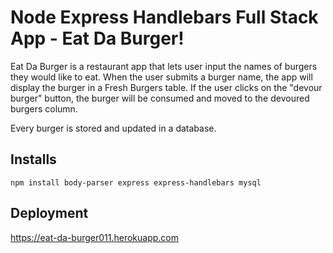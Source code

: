 # Node Express Handlebars Full Stack App - Eat Da Burger!

Eat Da Burger is a restaurant app that lets user input the names of burgers they would like to eat. When the user submits a burger name, the app will display the burger in a Fresh Burgers table. If the user clicks on the "devour burger" button, the burger will be consumed and moved to the devoured burgers column.

Every burger is stored and updated in a database. 

## Installs
	npm install body-parser express express-handlebars mysql

## Deployment

https://eat-da-burger011.herokuapp.com